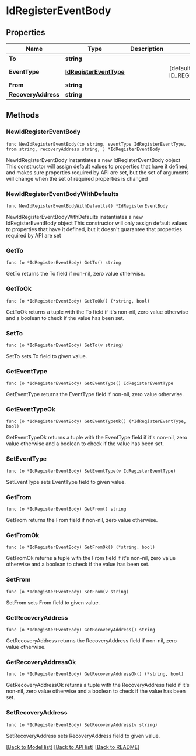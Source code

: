 # IdRegisterEventBody

## Properties

Name | Type | Description | Notes
------------ | ------------- | ------------- | -------------
**To** | **string** |  | 
**EventType** | [**IdRegisterEventType**](IdRegisterEventType.md) |  | [default to ID_REGISTER_EVENT_TYPE_REGISTER]
**From** | **string** |  | 
**RecoveryAddress** | **string** |  | 

## Methods

### NewIdRegisterEventBody

`func NewIdRegisterEventBody(to string, eventType IdRegisterEventType, from string, recoveryAddress string, ) *IdRegisterEventBody`

NewIdRegisterEventBody instantiates a new IdRegisterEventBody object
This constructor will assign default values to properties that have it defined,
and makes sure properties required by API are set, but the set of arguments
will change when the set of required properties is changed

### NewIdRegisterEventBodyWithDefaults

`func NewIdRegisterEventBodyWithDefaults() *IdRegisterEventBody`

NewIdRegisterEventBodyWithDefaults instantiates a new IdRegisterEventBody object
This constructor will only assign default values to properties that have it defined,
but it doesn't guarantee that properties required by API are set

### GetTo

`func (o *IdRegisterEventBody) GetTo() string`

GetTo returns the To field if non-nil, zero value otherwise.

### GetToOk

`func (o *IdRegisterEventBody) GetToOk() (*string, bool)`

GetToOk returns a tuple with the To field if it's non-nil, zero value otherwise
and a boolean to check if the value has been set.

### SetTo

`func (o *IdRegisterEventBody) SetTo(v string)`

SetTo sets To field to given value.


### GetEventType

`func (o *IdRegisterEventBody) GetEventType() IdRegisterEventType`

GetEventType returns the EventType field if non-nil, zero value otherwise.

### GetEventTypeOk

`func (o *IdRegisterEventBody) GetEventTypeOk() (*IdRegisterEventType, bool)`

GetEventTypeOk returns a tuple with the EventType field if it's non-nil, zero value otherwise
and a boolean to check if the value has been set.

### SetEventType

`func (o *IdRegisterEventBody) SetEventType(v IdRegisterEventType)`

SetEventType sets EventType field to given value.


### GetFrom

`func (o *IdRegisterEventBody) GetFrom() string`

GetFrom returns the From field if non-nil, zero value otherwise.

### GetFromOk

`func (o *IdRegisterEventBody) GetFromOk() (*string, bool)`

GetFromOk returns a tuple with the From field if it's non-nil, zero value otherwise
and a boolean to check if the value has been set.

### SetFrom

`func (o *IdRegisterEventBody) SetFrom(v string)`

SetFrom sets From field to given value.


### GetRecoveryAddress

`func (o *IdRegisterEventBody) GetRecoveryAddress() string`

GetRecoveryAddress returns the RecoveryAddress field if non-nil, zero value otherwise.

### GetRecoveryAddressOk

`func (o *IdRegisterEventBody) GetRecoveryAddressOk() (*string, bool)`

GetRecoveryAddressOk returns a tuple with the RecoveryAddress field if it's non-nil, zero value otherwise
and a boolean to check if the value has been set.

### SetRecoveryAddress

`func (o *IdRegisterEventBody) SetRecoveryAddress(v string)`

SetRecoveryAddress sets RecoveryAddress field to given value.



[[Back to Model list]](../README.md#documentation-for-models) [[Back to API list]](../README.md#documentation-for-api-endpoints) [[Back to README]](../README.md)


